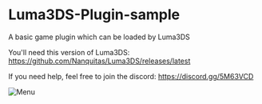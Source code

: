# Luma3DS-Plugin-sample
A basic game plugin which can be loaded by Luma3DS

You'll need this version of Luma3DS: https://github.com/Nanquitas/Luma3DS/releases/latest

If you need help, feel free to join the discord: https://discord.gg/5M63VCD

![Menu](https://imgur.com/Mu0CQP9.png)
